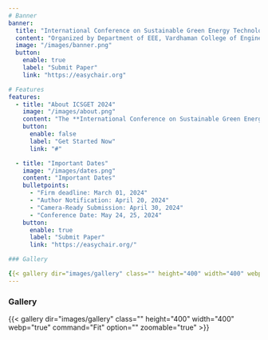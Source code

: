 ```yaml
---
# Banner
banner:
  title: "International Conference on Sustainable Green Energy Technologies (ICSGET 2024)"  
  content: "Organized by Department of EEE, Vardhaman College of Engineering, Hyderabad,India"
  image: "/images/banner.png"
  button:
    enable: true
    label: "Submit Paper"
    link: "https://easychair.org"

# Features
features:
  - title: "About ICSGET 2024"
    image: "/images/about.png"
    content: "The **International Conference on Sustainable Green Energy Technologies (ICSGET 2024)** is conducted by the Department of Electrical and Electronics Engineering, Vardhaman College of Engineering, Hyderabad. The main aim of this international conference is to bring together researchers to facilitate knowledge sharing in emerging technologies and enhance collaboration world over. Along with researchers, the professionals and executives from energy sector, manufacturing industries, electrical power companies are invited to share their ideas and information pertaining to recent thrust areas of sustainable green energy technologies. The conference will enable the delegates to undertake collaborative research, update their technical knowledge and to stay in tune with recent advances. The technical program consists of keynote lectures, peer-reviewed paper presentations, panel discussions and presentations by industry professionals. It is envisaged that the conference will provide a platform where opportunities for national and international collaboration amongst top universities (from India and abroad) is plentiful."
    button:
      enable: false
      label: "Get Started Now"
      link: "#"

  - title: "Important Dates"
    image: "/images/dates.png"
    content: "Important Dates"
    bulletpoints:
      - "Firm deadline: March 01, 2024"
      - "Author Notification: April 20, 2024"
      - "Camera-Ready Submission: April 30, 2024"
      - "Conference Date: May 24, 25, 2024"
    button:
      enable: true
      label: "Submit Paper"
      link: "https://easychair.org/"

### Gallery

{{< gallery dir="images/gallery" class="" height="400" width="400" webp="true" command="Fit" option="" zoomable="true" >}}
---
```


### Gallery

{{< gallery dir="images/gallery" class="" height="400" width="400" webp="true" command="Fit" option="" zoomable="true" >}}